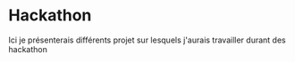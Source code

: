 # Hackathon
Ici je présenterais différents projet sur lesquels j'aurais travailler durant des hackathon
